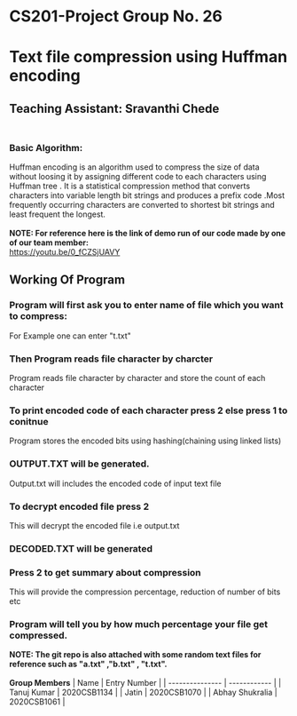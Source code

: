 # CS201-Project Group No. 26
# Text file compression using Huffman encoding<br />
## **Teaching Assistant**: Sravanthi Chede<br /><br />
### Basic Algorithm:<br />
Huffman encoding is an algorithm used to compress the size of data without loosing it by assigning different code to each characters using Huffman tree . It is a statistical compression method that converts characters into variable length bit strings and produces a prefix code .Most frequently occurring characters are converted to shortest bit strings and least frequent the longest.<br /><br />
**NOTE: For reference here is the link of demo run of our code made by one of our team member:<br />**
https://youtu.be/0_fCZSjUAVY <br />
## Working Of Program<br />
### Program will first ask you to enter name of file which you want to compress: <br />
For Example one can enter "t.txt"<br />
### Then Program reads file character by charcter<br />
Program reads file character by character and store the count of each  character <br />
### To print encoded code of each character press 2 else press 1 to conitnue <br />
Program stores the encoded bits using hashing(chaining using linked lists)<br />
### OUTPUT.TXT  will be generated.<br />
Output.txt will includes the encoded code of input text file <br />
### To decrypt encoded file press 2<br />
This will decrypt the encoded file i.e output.txt<br />
### DECODED.TXT will be generated<br />
### Press 2 to get summary about compression<br />
This will provide the compression percentage, reduction of number of bits etc <br />
### Program will tell you by how much percentage your file get compressed.<br />
**NOTE: The git repo is also attached with some random text files for reference such as "a.txt" ,"b.txt" , "t.txt".<br /><br />**
**Group Members**
| Name            | Entry Number |
| --------------- | ------------ |
| Tanuj Kumar | 2020CSB1134  |
| Jatin | 2020CSB1070  |
| Abhay Shukralia | 2020CSB1061 |
